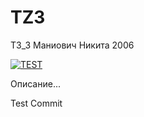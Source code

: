 # TZ3

ТЗ_3 Маниович Никита 2006

[![TEST](https://github.com/itsallyourfault/TZ3/actions/workflows/main.yml/badge.svg)](https://github.com/itsallyourfault/TZ3/actions/workflows/main.yml)

Описание...

Test Commit

